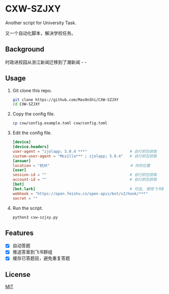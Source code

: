 # CXW-SZJXY

Another script for University Task.

又一个自动化脚本，解决学校任务。


## Background

时政进校园从浙江新闻迁移到了潮新闻 - -

## Usage

1. Git clone this repo.
    ```bash
   git clone https://github.com/Mas0nShi/CXW-SZJXY
   cd CXW-SZJXY
    ```
2. Copy the config file.
    ```bash
    cp cxw/config.example.toml cxw/config.toml
    ```
3. Edit the config file.
    ```toml
   [device]
   [device.headers]
   user-agent = "zjolapp; 5.0.4 ***"                   # 自行抓包获取
   custom-user-agent = "Mozilla*** ; zjolapp; 5.0.4"   # 自行抓包获取
   [answer]
   location = "杭州"                                    # 你的位置
   [user]
   session-id = ""                                     # 自行抓包获取
   account-id = ""                                     # 自行抓包获取
   [bot]
   [bot.lark]                                          # 可选, 使用飞书群组自定义机器人 
   webhook = "https://open.feishu.cn/open-apis/bot/v2/hook/***"
   secret = ""
   ```

4. Run the script.
    ```bash
    python3 cxw-szjxy.py
    ```

## Features

- [x] 自动答题
- [x] 推送答案到飞书群组
- [x] 缓存已答题目，避免重复答题

## License

[MIT](LICENSE)


